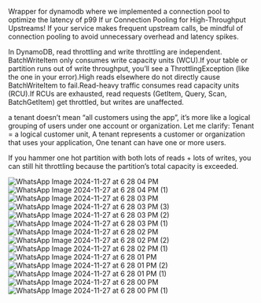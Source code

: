 Wrapper for dynamodb where we implemented a connection pool to optimize the latency of p99
If ur Connection Pooling for High-Throughput Upstreams!
If your service makes frequent upstream calls, be mindful of connection pooling to avoid unnecessary overhead and latency spikes.

In DynamoDB, read throttling and write throttling are independent. BatchWriteItem only consumes write capacity units (WCU).If your table or partition runs out of write throughput, you’ll see a ThrottlingException (like the one in your error).High reads elsewhere do not directly cause BatchWriteItem to fail.Read-heavy traffic consumes read capacity units (RCU).If RCUs are exhausted, read requests (GetItem, Query, Scan, BatchGetItem) get throttled, but writes are unaffected.

a tenant doesn’t mean “all customers using the app”, it’s more like a logical grouping of users under one account or organization. Let me clarify: Tenant = a logical customer unit, A tenant represents a customer or organization that uses your application, One tenant can have one or more users.

If you hammer one hot partition with both lots of reads + lots of writes, you can still hit throttling because the partition’s total capacity is exceeded.

![WhatsApp Image 2024-11-27 at 6 28 04 PM](https://github.com/user-attachments/assets/e4341bb7-5929-4f46-ab79-d8a39b71f755)
![WhatsApp Image 2024-11-27 at 6 28 04 PM (1)](https://github.com/user-attachments/assets/e417ecf8-765c-408b-9c8f-0136366fb438)
![WhatsApp Image 2024-11-27 at 6 28 03 PM](https://github.com/user-attachments/assets/d1a917af-a671-42d4-a83c-75b73c3ab1ef)
![WhatsApp Image 2024-11-27 at 6 28 03 PM (3)](https://github.com/user-attachments/assets/45b13394-1a20-4ab0-8fcd-7f57181d5f0c)
![WhatsApp Image 2024-11-27 at 6 28 03 PM (2)](https://github.com/user-attachments/assets/e46b2360-2d4c-4905-953e-fb2c9cbdbeae)
![WhatsApp Image 2024-11-27 at 6 28 03 PM (1)](https://github.com/user-attachments/assets/3d758791-6834-4218-bfbd-8d88cf4828a9)
![WhatsApp Image 2024-11-27 at 6 28 02 PM](https://github.com/user-attachments/assets/8996688b-0440-4b97-be3e-29754214f438)
![WhatsApp Image 2024-11-27 at 6 28 02 PM (2)](https://github.com/user-attachments/assets/e4831afe-ae3b-41bb-9c7c-fb09a1d943bb)
![WhatsApp Image 2024-11-27 at 6 28 02 PM (1)](https://github.com/user-attachments/assets/da79b469-ef98-4f3b-b93d-f61602d5170c)
![WhatsApp Image 2024-11-27 at 6 28 01 PM](https://github.com/user-attachments/assets/a9370603-3cc7-4b19-9f82-e0625e5792f4)
![WhatsApp Image 2024-11-27 at 6 28 01 PM (2)](https://github.com/user-attachments/assets/6f22730e-1a42-4ffc-ad8e-abee631de4c7)
![WhatsApp Image 2024-11-27 at 6 28 01 PM (1)](https://github.com/user-attachments/assets/a4eecd64-1089-4746-aa06-2ac6854f6167)
![WhatsApp Image 2024-11-27 at 6 28 00 PM](https://github.com/user-attachments/assets/5af5af3f-3673-4c3b-87b5-63c387477a1a)
![WhatsApp Image 2024-11-27 at 6 28 00 PM (1)](https://github.com/user-attachments/assets/ca09357a-1974-4660-acc7-75d1eddd16a3)
